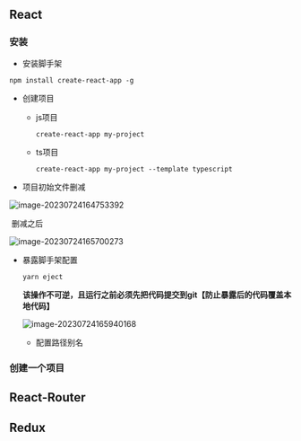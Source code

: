 ## React

### 安装

- 安装脚手架

`npm install create-react-app -g`

- 创建项目

  - js项目

    `create-react-app my-project`

  - ts项目

    `create-react-app my-project --template typescript`

- 项目初始文件删减

![image-20230724164753392](/notes/imgs/react/react初始化目录.png)

​	删减之后

![image-20230724165700273](/notes/imgs/react/react初始化目录删减.png)

- 暴露脚手架配置

  `yarn eject`

  **该操作不可逆，且运行之前必须先把代码提交到git【防止暴露后的代码覆盖本地代码】**

  ![image-20230724165940168](/notes/imgs/react/eject不可逆.png)

  - 配置路径别名

### 创建一个项目

## React-Router

## Redux